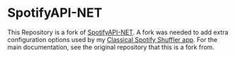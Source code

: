 # SpotifyAPI-NET

This Repository is a fork of [SpotifyAPI-NET](https://github.com/JohnnyCrazy/SpotifyAPI-NET). A fork was needed to add extra configuration options used by my [Classical Spotify Shuffler app](https://github.com/matthewslesinski/classicalSpotifyShuffler). For the main documentation, see the original repository that this is a fork from. 


